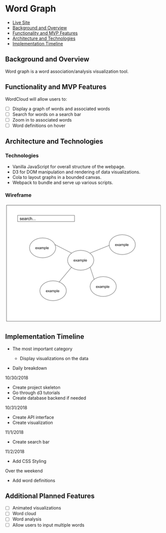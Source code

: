# Word Graph

* [Live Site](https://word-graph.herokuapp.com/)
* [Background and Overview](#background-and-overview)
* [Functionality and MVP Features](#functionality-and-mvp-features)
* [Architecture and Technologies](#architecture-and-technologies)
* [Implementation Timeline](#implementation-timeline)

## Background and Overview

Word graph is a word association/analysis visualization tool.

## Functionality and MVP Features

WordCloud will allow users to:
* [ ] Display a graph of words and associated words
* [ ] Search for words on a search bar
* [ ] Zoom in to associated words
* [ ] Word definitions on hover

## Architecture and Technologies

### Technologies
* Vanilla JavaScript for overall structure of the webpage.
* D3 for DOM manipulation and rendering of data visualizations.
* Cola to layout graphs in a bounded canvas.
* Webpack to bundle and serve up various scripts.

### Wireframe

<img src="./images/wireframe.png" width="600px"/>

## Implementation Timeline

* The most important category
  * Display visualizations on the data

* Daily breakdown

10/30/2018
* Create project skeleton
* Go through d3 tutorials
* Create database backend if needed

10/31/2018
* Create API interface
* Create visualization

11/1/2018
* Create search bar

11/2/2018
* Add CSS Styling

Over the weekend
* Add word definitions

## Additional Planned Features
* [ ] Animated visualizations
* [ ] Word cloud
* [ ] Word analysis
* [ ] Allow users to input multiple words